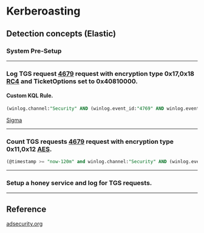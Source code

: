 # Kerberoasting

## Detection concepts (Elastic)

### System Pre-Setup
---------


### Log TGS request [4679](https://www.ultimatewindowssecurity.com/securitylog/encyclopedia/event.aspx?eventID=4769) request with encryption type 0x17,0x18 [RC4](https://docs.microsoft.com/en-us/windows/security/threat-protection/auditing/event-4769) and TicketOptions set to 0x40810000.

#### Custom KQL Rule.

```sql
(winlog.channel:"Security" AND (winlog.event_id:"4769" AND winlog.event_data.TicketOptions:"0x40810000" AND winlog.event_data.TicketEncryptionType:"0x17") AND (NOT (winlog.event_data.ServiceName:$*)))
```

[Sigma](https://github.com/SigmaHQ/sigma/blob/master/rules/windows/builtin/security/win_susp_rc4_kerberos.yml)

---------

### Count TGS requests [4679](https://www.ultimatewindowssecurity.com/securitylog/encyclopedia/event.aspx?eventID=4769) request with encryption type 0x11,0x12 [AES](https://docs.microsoft.com/en-us/windows/security/threat-protection/auditing/event-4769). 

```sql
(@timestamp >= "now-120m" and winlog.channel:"Security" AND (winlog.event_id:"4769" AND winlog.event_data.TicketOptions:"0x40810000" AND winlog.event_data.TicketEncryptionType:"0x17") AND (NOT (winlog.event_data.ServiceName:$*)))
```


---------

### Setup a honey service and log for TGS requests. 

---------
## Reference

[adsecurity.org](https://adsecurity.org/?p=3458)
